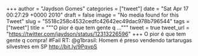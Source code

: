 
+++
author = "Jaydson Gomes"
categories = ["tweet"]
date = "Sat Apr 17 00:27:29 +0000 2010"
draft = false
image = "No media found for this Tweet"
slug = "5518c258c4532cedfc42642ec49dac978b796544"
tags = ["tweet"]
title = """O pior é que tem gente q ..."""
tweet = true
tweet_url = "https://twitter.com/jaydson/status/12313226596"
+++
O pior é que tem gente q compra! #Fail RT: @g1brasil: Homem é preso vendendo tartarugas silvestres em SP http://bit.ly/9PqvpS
